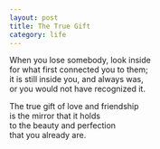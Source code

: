 ```yaml
---
layout: post
title: The True Gift
category: life
---
```


When you lose somebody, look inside  
for what first connected you to them;  
it is still inside you, and always was,  
or you would not have recognized it.

The true gift of love and friendship  
is the mirror that it holds  
to the beauty and perfection  
that you already are.
